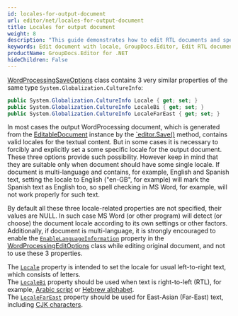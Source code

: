 ```yaml
---
id: locales-for-output-document
url: editor/net/locales-for-output-document
title: Locales for output document
weight: 8
description: "This guide demonstrates how to edit RTL documents and specify locale for Word documents when using  GroupDocs.Editor for .NET API."
keywords: Edit document with locale, GroupDocs.Editor, Edit RTL documents
productName: GroupDocs.Editor for .NET
hideChildren: False
---
```

[WordProcessingSaveOptions](https://reference.groupdocs.com/editor/net/groupdocs.editor.options/wordprocessingsaveoptions) class contains 3 very similar properties of the same type `System.Globalization.CultureInfo`:

```csharp
public System.Globalization.CultureInfo Locale { get; set; }
public System.Globalization.CultureInfo LocaleBi { get; set; }
public System.Globalization.CultureInfo LocaleFarEast { get; set; }
```

In most cases the output WordProcessing document, which is generated from the [EditableDocument](https://reference.groupdocs.com/editor/net/groupdocs.editor/editabledocument) instance by the [`editor.Save()](https://reference.groupdocs.com/editor/net/groupdocs.editor/editor/save) method, contains valid locales for the textual content. But in some cases it is necessary to forcibly and explicitly set a some specific locale for the output document. These three options provide such possibility. However keep in mind that they are suitable only when document should have some single locale. If document is multi-language and contains, for example, English and Spanish text, setting the locale to English ("en-GB", for example) will mark the Spanish text as English too, so spell checking in MS Word, for example, will not work properly for such text.

By default all these three locale-related properties are not specified, their values are NULL. In such case MS Word (or other program) will detect (or choose) the document locale according to its own settings or other factors. Additionally, if document is multi-language, it is strongly encouraged to enable the [`EnableLanguageInformation`](https://reference.groupdocs.com/editor/net/groupdocs.editor.options/wordprocessingeditoptions/enablelanguageinformation) property in the [WordProcessingEditOptions](https://reference.groupdocs.com/editor/net/groupdocs.editor.options/wordprocessingeditoptions) class while editing original document, and not to use these 3 properties.

The [`Locale`](https://reference.groupdocs.com/editor/net/groupdocs.editor.options/wordprocessingsaveoptions/locale) property is intended to set the locale for usual left-to-right text, which consists of letters.  
The [`LocaleBi`](https://reference.groupdocs.com/editor/net/groupdocs.editor.options/wordprocessingsaveoptions/localebi) property should be used when text is right-to-left (RTL), for example, [Arabic script](https://en.wikipedia.org/wiki/Arabic_script) or [Hebrew alphabet](https://en.wikipedia.org/wiki/Hebrew_alphabet).  
The [`LocaleFarEast`](https://reference.groupdocs.com/editor/net/groupdocs.editor.options/wordprocessingsaveoptions/localefareast) property should be used for East-Asian (Far-East) text, including [CJK characters](https://en.wikipedia.org/wiki/CJK_characters).
